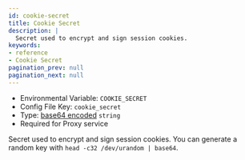 ```yaml
---
id: cookie-secret
title: Cookie Secret
description: |
  Secret used to encrypt and sign session cookies.
keywords:
- reference
- Cookie Secret
pagination_prev: null
pagination_next: null
---
```


- Environmental Variable: `COOKIE_SECRET`
- Config File Key: `cookie_secret`
- Type: [base64 encoded](https://en.wikipedia.org/wiki/Base64) `string`
- Required for Proxy service

Secret used to encrypt and sign session cookies. You can generate a random key with `head -c32 /dev/urandom | base64`.
